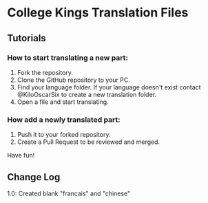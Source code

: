 # College Kings Translation Files

## Tutorials

### How to start translating a new part:
1. Fork the repository.
2. Clone the GitHub repository to your PC.
3. Find your language folder. If your language doesn't exist contact @KiloOscarSix to create a new translation folder.
4. Open a file and start translating.

### How add a newly translated part:
1. Push it to your forked repository.
2. Create a Pull Request to be reviewed and merged.

Have fun!

## Change Log
1.0: Created blank "francais" and "chinese"
